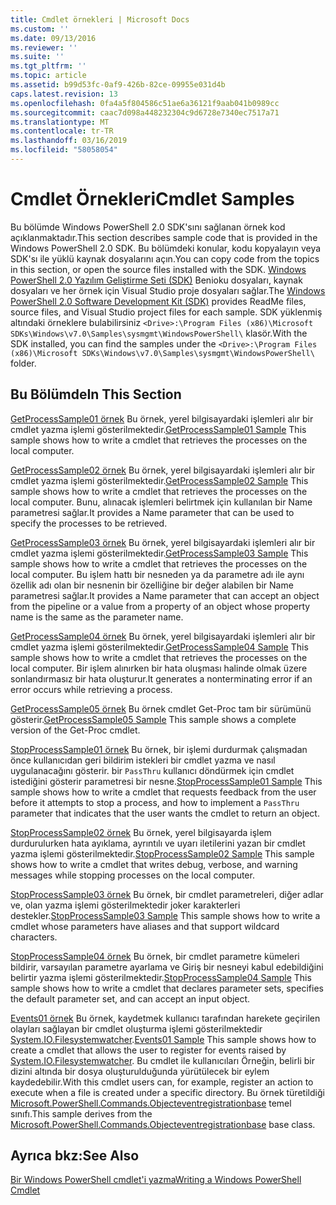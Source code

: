 ```yaml
---
title: Cmdlet örnekleri | Microsoft Docs
ms.custom: ''
ms.date: 09/13/2016
ms.reviewer: ''
ms.suite: ''
ms.tgt_pltfrm: ''
ms.topic: article
ms.assetid: b99d53fc-0af9-426b-82ce-09955e031d4b
caps.latest.revision: 13
ms.openlocfilehash: 0fa4a5f804586c51ae6a36121f9aab041b0989cc
ms.sourcegitcommit: caac7d098a448232304c9d6728e7340ec7517a71
ms.translationtype: MT
ms.contentlocale: tr-TR
ms.lasthandoff: 03/16/2019
ms.locfileid: "58058054"
---
```

# <a name="cmdlet-samples"></a><span data-ttu-id="59f61-102">Cmdlet Örnekleri</span><span class="sxs-lookup"><span data-stu-id="59f61-102">Cmdlet Samples</span></span>

<span data-ttu-id="59f61-103">Bu bölümde Windows PowerShell 2.0 SDK'sını sağlanan örnek kod açıklanmaktadır.</span><span class="sxs-lookup"><span data-stu-id="59f61-103">This section describes sample code that is provided in the Windows PowerShell 2.0 SDK.</span></span> <span data-ttu-id="59f61-104">Bu bölümdeki konular, kodu kopyalayın veya SDK'sı ile yüklü kaynak dosyalarını açın.</span><span class="sxs-lookup"><span data-stu-id="59f61-104">You can copy code from the topics in this section, or open the source files installed with the SDK.</span></span> <span data-ttu-id="59f61-105">[Windows PowerShell 2.0 Yazılım Geliştirme Seti (SDK)](https://www.microsoft.com/en-us/download/details.aspx?id=2560) Benioku dosyaları, kaynak dosyaları ve her örnek için Visual Studio proje dosyaları sağlar.</span><span class="sxs-lookup"><span data-stu-id="59f61-105">The [Windows PowerShell 2.0 Software Development Kit (SDK)](https://www.microsoft.com/en-us/download/details.aspx?id=2560) provides ReadMe files, source files, and Visual Studio project files for each sample.</span></span> <span data-ttu-id="59f61-106">SDK yüklenmiş altındaki örneklere bulabilirsiniz `<Drive>:\Program Files (x86)\Microsoft SDKs\Windows\v7.0\Samples\sysmgmt\WindowsPowerShell\` klasör.</span><span class="sxs-lookup"><span data-stu-id="59f61-106">With the SDK installed, you can find the samples under the `<Drive>:\Program Files (x86)\Microsoft SDKs\Windows\v7.0\Samples\sysmgmt\WindowsPowerShell\` folder.</span></span>

## <a name="in-this-section"></a><span data-ttu-id="59f61-107">Bu Bölümde</span><span class="sxs-lookup"><span data-stu-id="59f61-107">In This Section</span></span>

<span data-ttu-id="59f61-108">[GetProcessSample01 örnek](./getprocesssample01-sample.md) Bu örnek, yerel bilgisayardaki işlemleri alır bir cmdlet yazma işlemi gösterilmektedir.</span><span class="sxs-lookup"><span data-stu-id="59f61-108">[GetProcessSample01 Sample](./getprocesssample01-sample.md) This sample shows how to write a cmdlet that retrieves the processes on the local computer.</span></span>

<span data-ttu-id="59f61-109">[GetProcessSample02 örnek](./getprocesssample02-sample.md) Bu örnek, yerel bilgisayardaki işlemleri alır bir cmdlet yazma işlemi gösterilmektedir.</span><span class="sxs-lookup"><span data-stu-id="59f61-109">[GetProcessSample02 Sample](./getprocesssample02-sample.md) This sample shows how to write a cmdlet that retrieves the processes on the local computer.</span></span> <span data-ttu-id="59f61-110">Bunu, alınacak işlemleri belirtmek için kullanılan bir Name parametresi sağlar.</span><span class="sxs-lookup"><span data-stu-id="59f61-110">It provides a Name parameter that can be used to specify the processes to be retrieved.</span></span>

<span data-ttu-id="59f61-111">[GetProcessSample03 örnek](./getprocesssample03-sample.md) Bu örnek, yerel bilgisayardaki işlemleri alır bir cmdlet yazma işlemi gösterilmektedir.</span><span class="sxs-lookup"><span data-stu-id="59f61-111">[GetProcessSample03 Sample](./getprocesssample03-sample.md) This sample shows how to write a cmdlet that retrieves the processes on the local computer.</span></span> <span data-ttu-id="59f61-112">Bu işlem hattı bir nesneden ya da parametre adı ile aynı özellik adı olan bir nesnenin bir özelliğine bir değer alabilen bir Name parametresi sağlar.</span><span class="sxs-lookup"><span data-stu-id="59f61-112">It provides a Name parameter that can accept an object from the pipeline or a value from a property of an object whose property name is the same as the parameter name.</span></span>

<span data-ttu-id="59f61-113">[GetProcessSample04 örnek](./getprocesssample04-sample.md) Bu örnek, yerel bilgisayardaki işlemleri alır bir cmdlet yazma işlemi gösterilmektedir.</span><span class="sxs-lookup"><span data-stu-id="59f61-113">[GetProcessSample04 Sample](./getprocesssample04-sample.md) This sample shows how to write a cmdlet that retrieves the processes on the local computer.</span></span> <span data-ttu-id="59f61-114">Bir işlem alınırken bir hata oluşması halinde olmak üzere sonlandırmasız bir hata oluşturur.</span><span class="sxs-lookup"><span data-stu-id="59f61-114">It generates a nonterminating error if an error occurs while retrieving a process.</span></span>

<span data-ttu-id="59f61-115">[GetProcessSample05 örnek](./getprocesssample05-sample.md) Bu örnek cmdlet Get-Proc tam bir sürümünü gösterir.</span><span class="sxs-lookup"><span data-stu-id="59f61-115">[GetProcessSample05 Sample](./getprocesssample05-sample.md) This sample shows a complete version of the Get-Proc cmdlet.</span></span>

<span data-ttu-id="59f61-116">[StopProcessSample01 örnek](./stopprocesssample01-sample.md) Bu örnek, bir işlemi durdurmak çalışmadan önce kullanıcıdan geri bildirim istekleri bir cmdlet yazma ve nasıl uygulanacağını gösterir. bir `PassThru` kullanıcı döndürmek için cmdlet istediğini gösterir parametresi bir nesne.</span><span class="sxs-lookup"><span data-stu-id="59f61-116">[StopProcessSample01 Sample](./stopprocesssample01-sample.md) This sample shows how to write a cmdlet that requests feedback from the user before it attempts to stop a process, and how to implement a `PassThru` parameter that indicates that the user wants the cmdlet to return an object.</span></span>

<span data-ttu-id="59f61-117">[StopProcessSample02 örnek](./stopprocesssample02-sample.md) Bu örnek, yerel bilgisayarda işlem durdurulurken hata ayıklama, ayrıntılı ve uyarı iletilerini yazan bir cmdlet yazma işlemi gösterilmektedir.</span><span class="sxs-lookup"><span data-stu-id="59f61-117">[StopProcessSample02 Sample](./stopprocesssample02-sample.md) This sample shows how to write a cmdlet that writes debug, verbose, and warning messages while stopping processes on the local computer.</span></span>

<span data-ttu-id="59f61-118">[StopProcessSample03 örnek](./stopprocesssample03-sample.md) Bu örnek, bir cmdlet parametreleri, diğer adlar ve, olan yazma işlemi gösterilmektedir joker karakterleri destekler.</span><span class="sxs-lookup"><span data-stu-id="59f61-118">[StopProcessSample03 Sample](./stopprocesssample03-sample.md) This sample shows how to write a cmdlet whose parameters have aliases and that support wildcard characters.</span></span>

<span data-ttu-id="59f61-119">[StopProcessSample04 örnek](./stopprocesssample04-sample.md) Bu örnek, bir cmdlet parametre kümeleri bildirir, varsayılan parametre ayarlama ve Giriş bir nesneyi kabul edebildiğini belirtir yazma işlemi gösterilmektedir.</span><span class="sxs-lookup"><span data-stu-id="59f61-119">[StopProcessSample04 Sample](./stopprocesssample04-sample.md) This sample shows how to write a cmdlet that declares parameter sets, specifies the default parameter set, and can accept an input object.</span></span>

<span data-ttu-id="59f61-120">[Events01 örnek](./events01-sample.md) Bu örnek, kaydetmek kullanıcı tarafından harekete geçirilen olayları sağlayan bir cmdlet oluşturma işlemi gösterilmektedir [System.IO.Filesystemwatcher](/dotnet/api/System.IO.FileSystemWatcher).</span><span class="sxs-lookup"><span data-stu-id="59f61-120">[Events01 Sample](./events01-sample.md) This sample shows how to create a cmdlet that allows the user to register for events raised by [System.IO.Filesystemwatcher](/dotnet/api/System.IO.FileSystemWatcher).</span></span> <span data-ttu-id="59f61-121">Bu cmdlet ile kullanıcıları Örneğin, belirli bir dizini altında bir dosya oluşturulduğunda yürütülecek bir eylem kaydedebilir.</span><span class="sxs-lookup"><span data-stu-id="59f61-121">With this cmdlet users can, for example, register an action to execute when a file is created under a specific directory.</span></span> <span data-ttu-id="59f61-122">Bu örnek türetildiği [Microsoft.PowerShell.Commands.Objecteventregistrationbase](/dotnet/api/Microsoft.PowerShell.Commands.ObjectEventRegistrationBase) temel sınıfı.</span><span class="sxs-lookup"><span data-stu-id="59f61-122">This sample derives from the [Microsoft.PowerShell.Commands.Objecteventregistrationbase](/dotnet/api/Microsoft.PowerShell.Commands.ObjectEventRegistrationBase) base class.</span></span>

## <a name="see-also"></a><span data-ttu-id="59f61-123">Ayrıca bkz:</span><span class="sxs-lookup"><span data-stu-id="59f61-123">See Also</span></span>

[<span data-ttu-id="59f61-124">Bir Windows PowerShell cmdlet'i yazma</span><span class="sxs-lookup"><span data-stu-id="59f61-124">Writing a Windows PowerShell Cmdlet</span></span>](./writing-a-windows-powershell-cmdlet.md)
